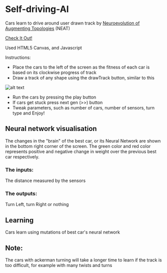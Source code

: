 # Self-driving-AI

Cars learn to drive around user drawn track by [Neuroevolution of Augmenting Topologies](https://en.wikipedia.org/wiki/Neuroevolution_of_augmenting_topologies) (NEAT)

[Check It Out!](https://manassarpatwar.github.io/Self-driving-AI/)

Used HTML5 Canvas, and Javascript

Instructions:
* Place the cars to the left of the screen as the fitness of each car is based on its clockwise progress of track
* Draw a track of any shape using the drawTrack button, similar to this

![alt text](https://user-images.githubusercontent.com/44678221/66262574-15234d80-e7db-11e9-8cac-3b7692c46316.png)

* Run the cars by pressing the play button
* If cars get stuck press next gen (>>) button
* Tweak parameters, such as number of cars, number of sensors, turn type and Enjoy!

## Neural network visualisation
The changes in the "brain" of the best car, or its Neural Network are shown in the bottom right corner of the screen.
The green color and red color represents positive and negative change in weight over the previous best car respectively.
### The inputs:
The distance measured by the sensors

### The outputs:
Turn Left, turn Right or nothing

## Learning
Cars learn using mutations of best car's neural network

## Note:
The cars with ackerman turning will take a longer time to learn if the track is too difficult, for example with many twists and turns
